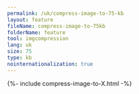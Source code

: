 ```yaml
---
permalink: /uk/compress-image-to-75-kb
layout: feature
fileName: compress-image-to-75kb
folderName: feature
tool: imgcompression
lang: uk
size: 75
type: kb
nointernationalization: true
---
```

{%- include compress-image-to-X.html -%}       
